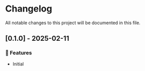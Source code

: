 # Changelog

All notable changes to this project will be documented in this file.

## [0.1.0] - 2025-02-11

### 🚀 Features

- Initial

<!-- generated by git-cliff -->
